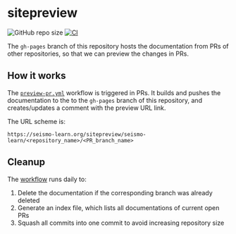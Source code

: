 # sitepreview

![GitHub repo size](https://img.shields.io/github/repo-size/seismo-learn/sitepreview)
[![CI](https://github.com/seismo-learn/sitepreview/workflows/CI/badge.svg)](https://github.com/seismo-learn/sitepreview/actions?query=workflow%3ACI)

The `gh-pages` branch of this repository hosts the documentation from PRs
of other repositories, so that we can preview the changes in PRs.

## How it works

The [`preview-pr.yml`](https://github.com/seismo-learn/seismology101/blob/main/.github/workflows/preview-pr.yml)
workflow is triggered in PRs. It builds and pushes the documentation to the
to the `gh-pages` branch of this repository, and creates/updates a comment
with the preview URL link.

The URL scheme is:

    https://seismo-learn.org/sitepreview/seismo-learn/<repository_name>/<PR_branch_name>

## Cleanup

The [workflow](.github/workflows/cleanup.yaml) runs daily to:

1. Delete the documentation if the corresponding branch was already deleted
2. Generate an index file, which lists all documentations of current open PRs
3. Squash all commits into one commit to avoid increasing repository size

